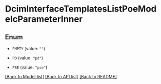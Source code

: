 # DcimInterfaceTemplatesListPoeModeIcParameterInner

## Enum


* `EMPTY` (value: `""`)

* `PD` (value: `"pd"`)

* `PSE` (value: `"pse"`)


[[Back to Model list]](../README.md#documentation-for-models) [[Back to API list]](../README.md#documentation-for-api-endpoints) [[Back to README]](../README.md)


